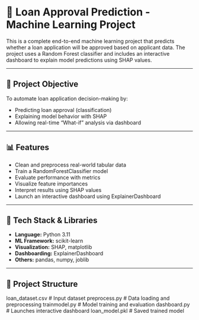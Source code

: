 # 🏦 Loan Approval Prediction - Machine Learning Project

This is a complete end-to-end machine learning project that predicts whether a loan application will be approved based on applicant data. The project uses a Random Forest classifier and includes an interactive dashboard to explain model predictions using SHAP values.

---

## 📌 Project Objective

To automate loan application decision-making by:
- Predicting loan approval (classification)
- Explaining model behavior with SHAP
- Allowing real-time “What-if” analysis via dashboard

---

## 📊 Features

- Clean and preprocess real-world tabular data
- Train a RandomForestClassifier model
- Evaluate performance with metrics
- Visualize feature importances
- Interpret results using SHAP values
- Launch an interactive dashboard using ExplainerDashboard

---

## 🧰 Tech Stack & Libraries

- **Language:** Python 3.11
- **ML Framework:** scikit-learn
- **Visualization:** SHAP, matplotlib
- **Dashboarding:** ExplainerDashboard
- **Others:** pandas, numpy, joblib

---

## 📁 Project Structure

  loan_dataset.csv # Input dataset
  preprocess.py # Data loading and preprocessing
  trainmodel.py # Model training and evaluation
  dashboard.py # Launches interactive dashboard
  loan_model.pkl # Saved trained model
